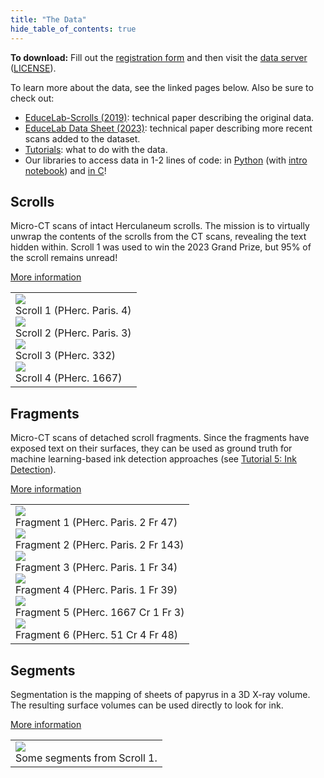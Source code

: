 ```yaml
---
title: "The Data"
hide_table_of_contents: true
---
```


<head>
  <html data-theme="dark" />

  <meta
    name="description"
    content="A $1,000,000+ machine learning and computer vision competition"
  />

  <meta property="og:type" content="website" />
  <meta property="og:url" content="https://scrollprize.org" />
  <meta property="og:title" content="Vesuvius Challenge" />
  <meta
    property="og:description"
    content="A $1,000,000+ machine learning and computer vision competition"
  />
  <meta
    property="og:image"
    content="https://scrollprize.org/img/social/opengraph.jpg"
  />

  <meta property="twitter:card" content="summary_large_image" />
  <meta property="twitter:url" content="https://scrollprize.org" />
  <meta property="twitter:title" content="Vesuvius Challenge" />
  <meta
    property="twitter:description"
    content="A $1,000,000+ machine learning and computer vision competition"
  />
  <meta
    property="twitter:image"
    content="https://scrollprize.org/img/social/opengraph.jpg"
  />
</head>

**To download:** Fill out the [registration form](https://forms.gle/HV1J6dJbmCB2z5QL8) and then visit the [data server](https://dl.ash2txt.org) ([LICENSE](https://dl.ash2txt.org/LICENSE.txt)).

To learn more about the data, see the linked pages below.
Also be sure to check out:

* [EduceLab-Scrolls (2019)](https://arxiv.org/abs/2304.02084): technical paper describing the original data.
* [EduceLab Data Sheet (2023)](https://drive.google.com/file/d/1I6JNrR6A9pMdANbn6uAuXbcDNwjk8qZ2/view?usp=sharing): technical paper describing more recent scans added to the dataset.
* [Tutorials](tutorial1): what to do with the data.
* Our libraries to access data in 1-2 lines of code: in [Python](https://github.com/scrollprize/vesuvius) (with [intro notebook](https://colab.research.google.com/github/ScrollPrize/vesuvius/blob/main/notebooks/example1_data_access.ipynb)) and [in C](https://github.com/scrollprize/vesuvius-c)!

## Scrolls

Micro-CT scans of intact Herculaneum scrolls.
The mission is to virtually unwrap the contents of the scrolls from the CT scans, revealing the text hidden within.
Scroll 1 was used to win the 2023 Grand Prize, but 95% of the scroll remains unread!

[More information](data_scrolls)

<div>
  <table>
    <tbody>
      <tr>
        <td>
          <div className="flex flex-wrap max-w-[500px]">
            <div className="sm:w-[45%] mb-2 mr-2"><img src="/img/overview/scroll1-small-actual.jpg" className="w-[100%]"/><figcaption className="mt-[-6px]">Scroll 1 (PHerc. Paris. 4)</figcaption></div>
            <div className="sm:w-[45%] mb-2"><img src="/img/overview/scroll2-small-actual.jpg" className="w-[100%]"/><figcaption className="mt-[-6px]">Scroll 2 (PHerc. Paris. 3)</figcaption></div>
            <div className="sm:w-[35.5%] mb-2 mr-2"><img src="/img/overview/PHerc332.jpg" className="w-[100%]"/><figcaption className="mt-[-6px]">Scroll 3 (PHerc. 332)</figcaption></div>
            <div className="sm:w-[55%] mb-2"><img src="/img/overview/PHerc1667.jpg" className="w-[100%]"/><figcaption className="mt-[-6px]">Scroll 4 (PHerc. 1667)</figcaption></div>
          </div>
        </td>
      </tr>
    </tbody>
  </table>
</div>

## Fragments

Micro-CT scans of detached scroll fragments.
Since the fragments have exposed text on their surfaces, they can be used as ground truth for machine learning-based ink detection approaches (see [Tutorial 5: Ink Detection](tutorial5)).

[More information](data_fragments)

<div>
  <table>
    <tbody>
      <tr>
        <td>
          <div className="flex flex-wrap">
            <div className="sm:w-[45%] max-w-[200px] mb-2 mr-2"><img src="/img/data/fr1.jpg" className="w-[100%]"/><figcaption className="mt-[-6px]">Fragment 1 (PHerc. Paris. 2 Fr 47)</figcaption></div>
            <div className="sm:w-[45%] max-w-[200px] mb-2 mr-2"><img src="/img/data/fr2.jpg" className="w-[100%]"/><figcaption className="mt-[-6px]">Fragment 2 (PHerc. Paris. 2 Fr 143)</figcaption></div>
            <div className="sm:w-[45%] max-w-[200px] mb-2 mr-2"><img src="/img/data/fr3.png" className="w-[100%]"/><figcaption className="mt-[-6px]">Fragment 3 (PHerc. Paris. 1 Fr 34)</figcaption></div>
            <div className="sm:w-[45%] max-w-[200px] mb-2 mr-2"><img src="/img/data/fr4.png" className="w-[100%]"/><figcaption className="mt-[-6px]">Fragment 4 (PHerc. Paris. 1 Fr 39)</figcaption></div>
            <div className="sm:w-[45%] max-w-[130px] mb-2 mr-2"><img src="/img/data/fr5.png" className="w-[100%]"/><figcaption className="mt-[-6px]">Fragment 5 (PHerc. 1667 Cr 1 Fr 3)</figcaption></div>
            <div className="sm:w-[45%] max-w-[220px] mb-2 mr-2"><img src="/img/data/fr6.png" className="w-[100%]"/><figcaption className="mt-[-6px]">Fragment 6 (PHerc. 51 Cr 4 Fr 48)</figcaption></div>
          </div>
        </td>
      </tr>
    </tbody>
  </table>
</div>

## Segments

Segmentation is the mapping of sheets of papyrus in a 3D X-ray volume. The resulting surface volumes can be used directly to look for ink.

[More information](data_segments)

<div>
  <table>
    <tbody>
      <tr>
        <td>
          <div className="flex flex-wrap max-w-[500px]">
            <div className="w-[100%] max-w-[400px] mb-4"><div className="overflow-hidden mb-2"><img loading="eager" src="/img/data/segmentation-animation.webp" className="w-[100%] mt-[-30px] mb-[-50px]"/></div><figcaption className="mt-[-6px]">Some segments from Scroll 1.</figcaption></div>
          </div>
        </td>
      </tr>
    </tbody>
  </table>
</div>
